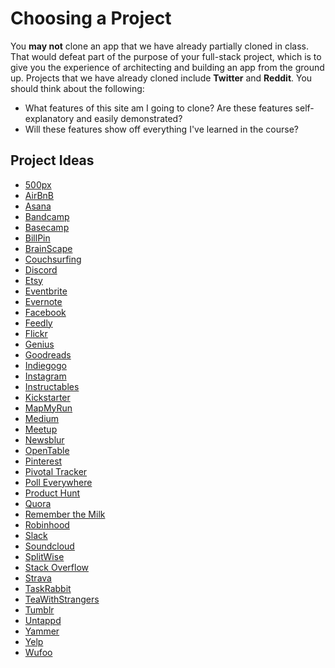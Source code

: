 # Choosing a Project

You **may not** clone an app that we have already partially cloned in
class. That would defeat part of the purpose of your full-stack project,
which is to give you the experience of architecting and building an app
from the ground up. Projects that we have already cloned include
**Twitter** and **Reddit**. You
should think about the following:

* What features of this site am I going to clone? Are these features
  self-explanatory and easily demonstrated?
* Will these features show off everything I've learned in the course?

## Project Ideas

- [500px](http://www.500px.com)
- [AirBnB](http://www.airbnb.com)
- [Asana](http://www.asana.com)
- [Bandcamp](http://www.bandcamp.com)
- [Basecamp](http://www.basecamp.com)
- [BillPin](http://www.billpin.com)
- [BrainScape](https://www.brainscape.com)
- [Couchsurfing](http://www.couchsurfing.com)
- [Discord](https://discordapp.com/)
- [Etsy](http://www.etsy.com)
- [Eventbrite](http://www.eventbrite.com)
- [Evernote](http://www.evernote.com)
- [Facebook](http://www.facebook.com)
- [Feedly](http://www.feedly.com)
- [Flickr](http://www.flickr.com)
- [Genius](http://www.genius.com)
- [Goodreads](http://www.goodreads.com)
- [Indiegogo](https://www.indiegogo.com/)
- [Instagram](http://www.instagram.com)
- [Instructables](http://www.instructables.com/)
- [Kickstarter](http://www.kickstarter.com)
- [MapMyRun](http://www.mapmyrun.com/)
- [Medium](http://www.medium.com)
- [Meetup](http://www.meetup.com)
- [Newsblur](http://www.newsblur.com)
- [OpenTable](http://www.opentable.com/)
- [Pinterest](http://www.pinterest.com)
- [Pivotal Tracker](http://www.pivotaltracker.com)
- [Poll Everywhere](http://www.polleverywhere.com)
- [Product Hunt](https://www.producthunt.com/)
- [Quora](http://www.quora.com)
- [Remember the Milk](https://www.rememberthemilk.com/)
- [Robinhood](https://robinhood.com/)
- [Slack](http://www.slack.com)
- [Soundcloud](http://www.soundcloud.com)
- [SplitWise](http://www.splitwise.com)
- [Stack Overflow](http://www.stackoverflow.com)
- [Strava](http://www.strava.com)
- [TaskRabbit](http://www.taskrabbit.com)
- [TeaWithStrangers](http://www.teawithstrangers.com/)
- [Tumblr](http://www.tumblr.com/)
- [Untappd](https://untappd.com)
- [Yammer](http://www.yammer.com)
- [Yelp](http://www.yelp.com)
- [Wufoo](http://www.wufoo.com)
